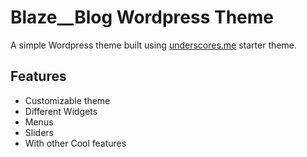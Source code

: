 # Blaze__Blog Wordpress Theme
A simple Wordpress theme built using  [underscores.me](https://underscores.me/) starter theme.

## Features
* Customizable theme
* Different Widgets
* Menus
* Sliders
* With other Cool features

